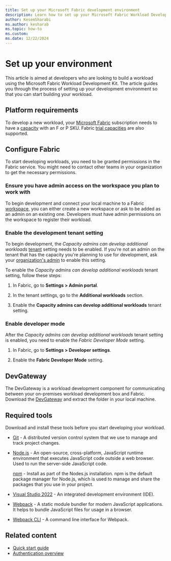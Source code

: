 ```yaml
---
title: Set up your Microsoft Fabric development environment
description: Learn how to set up your Microsoft Fabric Workload Development Kit environment so that you can start developing your workloads.
author: KesemSharabi
ms.author: kesharab
ms.topic: how-to
ms.custom:
ms.date: 12/22/2024
---
```


# Set up your environment

This article is aimed at developers who are looking to build a workload using the Microsoft Fabric Workload Development Kit. The article guides you through the process of setting up your development environment so that you can start building your workload.

## Platform requirements

To develop a new workload, your [Microsoft Fabric](app.powerbi.com) subscription needs to have a [capacity](../enterprise/licenses.md#capacity) with an F or P SKU. Fabric [trial capacities](../get-started/fabric-trial.md) are also supported.

## Configure Fabric

To start developing workloads, you need to be granted permissions in the Fabric service. You might need to contact other teams in your organization to get the necessary permissions.

### Ensure you have admin access on the workspace you plan to work with

To begin development and connect your local machine to a Fabric [workspace](../enterprise/licenses.md#workspace), you can either create a new workspace or ask to be added as an admin on an existing one. Developers must have admin permissions on the workspace to register their workload.

### Enable the development tenant setting

To begin development, the *Capacity admins can develop additional workloads* [tenant](../enterprise/licenses.md#tenant) setting needs to be enabled. If you're not an admin on the tenant that has the capacity you're planning to use for development, ask your [organization's admin](../admin/roles.md) to enable this setting.

To enable the *Capacity admins can develop additional workloads* tenant setting, follow these steps:

1. In Fabric, go to **Settings > Admin portal**.

2. In the tenant settings, go to the **Additional workloads** section.

3. Enable the **Capacity admins can develop additional workloads** tenant setting.

### Enable developer mode

After the *Capacity admins can develop additional workloads* tenant setting is enabled, you need to enable the *Fabric Developer Mode* setting.

1. In Fabric, go to **Settings > Developer settings**.

2. Enable the **Fabric Developer Mode** setting.

## DevGateway

The DevGateway is a workload development component for communicating between your on-premises workload development box and Fabric. Download the [DevGateway](https://go.microsoft.com/fwlink/?linkid=2272516) and extract the folder in your local machine.

## Required tools

Download and install these tools before you start developing your workload.

* [Git](https://git-scm.com/downloads) - A distributed version control system that we use to manage and track project changes.

* [Node.js](https://nodejs.org/en/download) - An open-source, cross-platform, JavaScript runtime environment that executes JavaScript code outside a web browser. Used to run the server-side JavaScript code.

   [npm](https://docs.npmjs.com/downloading-and-installing-node-js-and-npm) - Install as part of the Nodes.js installation. npm is the default package manager for Node.js, which is used to manage and share the packages that you use in your project.

* [Visual Studio 2022](https://visualstudio.microsoft.com/vs/) - An integrated development environment (IDE).

* [Webpack](https://webpack.js.org/guides/installation/) - A static module bundler for modern JavaScript applications. It helps to bundle JavaScript files for usage in a browser.

* [Webpack CLI](https://webpack.js.org/guides/installation) - A command line interface for Webpack.

## Related content

* [Quick start guide](quickstart-sample.md)
* [Authentication overview](./authentication-concept.md)
